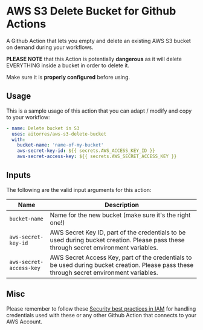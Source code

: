 # AWS S3 Delete Bucket for Github Actions

A Github Action that lets you empty and delete an existing AWS S3 bucket on demand during your workflows.

**PLEASE NOTE** that this Action is potentially **dangerous** as it will delete EVERYTHING inside a bucket in order to delete it.

Make sure it is **properly configured** before using.

## Usage

This is a sample usage of this action that you can adapt / modify and copy to your workflow:

```yaml
- name: Delete bucket in S3
  uses: aitorres/aws-s3-delete-bucket
  with:
    bucket-name: 'name-of-my-bucket'
    aws-secret-key-id: ${{ secrets.AWS_ACCESS_KEY_ID }}
    aws-secret-access-key: ${{ secrets.AWS_SECRET_ACCESS_KEY }}
```

## Inputs

The following are the valid input arguments for this action:

|Name|Description|
|----|-----------|
|`bucket-name`|Name for the new bucket (make sure it's the right one!)|
|`aws-secret-key-id`|AWS Secret Key ID, part of the credentials to be used during bucket creation. Please pass these through secret environment variables.
|`aws-secret-access-key`|AWS Secret Access Key, part of the credentials to be used during bucket creation. Please pass these through secret environment variables.

## Misc

Please remember to follow these [Security best practices in IAM](https://docs.aws.amazon.com/IAM/latest/UserGuide/best-practices.html) for handling credentials used with these or any other Github Action that connects to your AWS Account.
